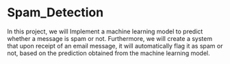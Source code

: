 # Spam_Detection
In this project, we will Implement a machine learning model to predict whether a message is spam or not. Furthermore, we will create a system that upon receipt of an email message, it will automatically flag it as spam or not, based on the prediction obtained from the machine learning model.
